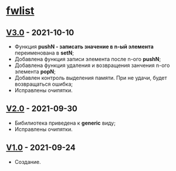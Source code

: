 # [fwlist](https://github.com/dartax009/fwlist/tree/main)

## [V3.0](https://github.com/dartax009/fwlist/tree/V3.0) - 2021-10-10
- Функция **pushN - записать значение в n-ый элемента** переименована в **setN**;
- Добавлена функция записи элемента после n-ого **pushN**;
- Добавлена функция удаления и возвращения занчения n-ого элемента **popN**;
- Добавлен контроль выделения памяти. При не удачи, будет возвращаться ошибка;
- Исправлены очипятки.

## [V2.0](https://github.com/dartax009/fwlist/tree/V2.0) - 2021-09-30
- Бибилиотека приведена к **generic** виду;
- Исправлены очипятки.

## [V1.0](https://github.com/dartax009/fwlist/tree/V1.0) - 2021-09-24
- Создание.